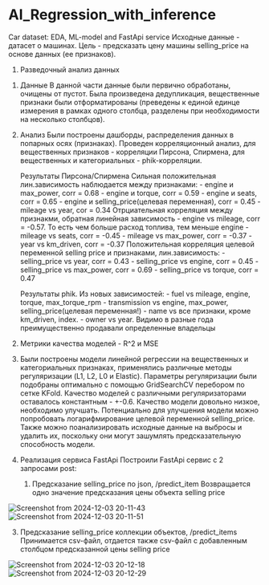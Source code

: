 # AI_Regression_with_inference
Car dataset: EDA, ML-model and FastApi service
Исходные данные - датасет о машинах. Цель - предсказать цену машины selling_price на основе данных (ее признаков).

1. Разведочный анализ данных
1) Данные
   В данной части данные были первично обработаны, очищены от пустот. Была произведена дедупликация, вещественные признаки были отформатированы (преведены к единой единце измерения в рамках одного столбца, разделены при необходимости на несколько столбцов). 
2) Анализ
   Были построены дашборды, распределения данных в попарных осях (признаках). Проведен корреляционный анализ, для вещественных признаков - корреляции Пирсона, Спирмена, для вещественных и категориальных - phik-корреляции.
   
   Результаты Пирсона/Спирмена
   Сильная положительная лин.зависимость наблюдается между признаками: - engine и max_power, corr = 0.68 - engine и torque, corr = 0.59 - engine и seats, corr = 0.65 - engine и selling_price(целевая переменная), corr = 0.45 - mileage vs year, cor = 0.34 Отрциательная корреляция между признакми, обратная линейная зависимость - engine vs mileage, corr = -0.57. То есть чем больше расход топлива, тем меньше engine - mileage vs seats, corr = -0.45 - mileage vs max_power, corr = -0.37 - year vs km_driven, corr = -0.37 Положительная корреляция целевой переменной selling price и признаками, лин.зависимость: - selling_price vs year, corr = 0.43 - selling_price vs engine, corr = 0.45 - selling_price vs max_power, corr = 0.69 - selling_price vs torque, corr = 0.47
   
   Результаты phik.
   Из новых зависимостей: - fuel vs mileage, engine, torque, max_torque_rpm - transmission vs engine, max_power, selling_price(целевая переменная!) - name vs все признаки, кроме km_driven, index. - owner vs year. Видимо в разные года преимущественно продавали определенные владельцы

2. Метрики качества моделей - R^2 и MSE

3. Были построены модели линейной регрессии на вещественных и категориальных признаках, применялись различные методы регуляризации (L1, L2, L0 и Elastic). Параметры регуляризации были подобраны оптимально с помощью GridSearchCV перебором по сетке KFold. Качество моделей с различными регуляризаторами оставалось константным - +-0.6. Качество модели довольно низкое, необходимо улучшать. Потенциально для улучшения модели можно попробовать логарифмирование целевой переменной  selling_price. Также можно поанализировать исходные данные на выбросы и удалить их, поскольку они могут зашумлять предсказательную способность модели.

4. Реализация сервиса FastApi
   Построили FastApi сервис с 2 запросами post:
   1) Предсказание selling_price по json, /predict_item
    Возвращается одно значение предсказания цены объекта selling price

![Screenshot from 2024-12-03 20-11-43](https://github.com/user-attachments/assets/1ddcfe72-5cde-48b7-8d7e-54c8e500c3b1)
![Screenshot from 2024-12-03 20-11-51](https://github.com/user-attachments/assets/e1927015-b09c-419c-94ed-bbf3dbe2baa9)

   3) Предсказание selling_price коллекции объектов, /predict_items
      Принимается csv-файл, отдается также csv-файл с добавленным столбцом предсказанной цены selling price
      
![Screenshot from 2024-12-03 20-12-18](https://github.com/user-attachments/assets/77b01f89-ac31-4f42-ba1e-88327b13a17b)
![Screenshot from 2024-12-03 20-12-29](https://github.com/user-attachments/assets/8803742e-5348-44c4-864e-af1af44d5e6e)
      
